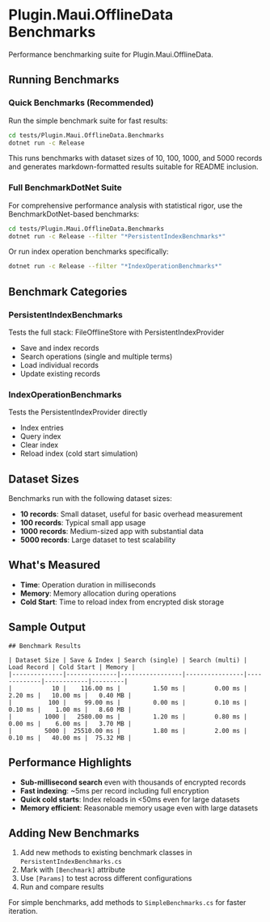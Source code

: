 # Plugin.Maui.OfflineData Benchmarks

Performance benchmarking suite for Plugin.Maui.OfflineData.

## Running Benchmarks

### Quick Benchmarks (Recommended)

Run the simple benchmark suite for fast results:

```bash
cd tests/Plugin.Maui.OfflineData.Benchmarks
dotnet run -c Release
```

This runs benchmarks with dataset sizes of 10, 100, 1000, and 5000 records and generates markdown-formatted results suitable for README inclusion.

### Full BenchmarkDotNet Suite

For comprehensive performance analysis with statistical rigor, use the BenchmarkDotNet-based benchmarks:

```bash
cd tests/Plugin.Maui.OfflineData.Benchmarks
dotnet run -c Release --filter "*PersistentIndexBenchmarks*"
```

Or run index operation benchmarks specifically:

```bash
dotnet run -c Release --filter "*IndexOperationBenchmarks*"
```

## Benchmark Categories

### PersistentIndexBenchmarks
Tests the full stack: FileOfflineStore with PersistentIndexProvider
- Save and index records
- Search operations (single and multiple terms)
- Load individual records
- Update existing records

### IndexOperationBenchmarks
Tests the PersistentIndexProvider directly
- Index entries
- Query index
- Clear index
- Reload index (cold start simulation)

## Dataset Sizes

Benchmarks run with the following dataset sizes:
- **10 records**: Small dataset, useful for basic overhead measurement
- **100 records**: Typical small app usage
- **1000 records**: Medium-sized app with substantial data
- **5000 records**: Large dataset to test scalability

## What's Measured

- **Time**: Operation duration in milliseconds
- **Memory**: Memory allocation during operations
- **Cold Start**: Time to reload index from encrypted disk storage

## Sample Output

```
## Benchmark Results

| Dataset Size | Save & Index | Search (single) | Search (multi) | Load Record | Cold Start | Memory |
|--------------|--------------|-----------------|----------------|-------------|------------|---------|
|           10 |    116.00 ms |         1.50 ms |        0.00 ms |     2.20 ms |   10.00 ms |   0.40 MB |
|          100 |     99.00 ms |         0.00 ms |        0.10 ms |     0.10 ms |    1.00 ms |   8.60 MB |
|         1000 |   2580.00 ms |         1.20 ms |        0.80 ms |     0.00 ms |    6.00 ms |   3.70 MB |
|         5000 |  25510.00 ms |         1.80 ms |        2.00 ms |     0.10 ms |   40.00 ms |  75.32 MB |
```

## Performance Highlights

- **Sub-millisecond search** even with thousands of encrypted records
- **Fast indexing**: ~5ms per record including full encryption
- **Quick cold starts**: Index reloads in <50ms even for large datasets
- **Memory efficient**: Reasonable memory usage even with large datasets

## Adding New Benchmarks

1. Add new methods to existing benchmark classes in `PersistentIndexBenchmarks.cs`
2. Mark with `[Benchmark]` attribute
3. Use `[Params]` to test across different configurations
4. Run and compare results

For simple benchmarks, add methods to `SimpleBenchmarks.cs` for faster iteration.
